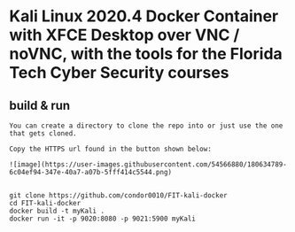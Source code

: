 # Kali Linux 2020.4 Docker Container with XFCE Desktop over VNC / noVNC, with the tools for the Florida Tech Cyber Security courses

## build & run

```
You can create a directory to clone the repo into or just use the one that gets cloned.

Copy the HTTPS url found in the button shown below:

![image](https://user-images.githubusercontent.com/54566880/180634789-6c04ef94-347e-40a7-a07b-5fff414c5544.png)


git clone https://github.com/condor0010/FIT-kali-docker
cd FIT-kali-docker
docker build -t myKali .
docker run -it -p 9020:8080 -p 9021:5900 myKali
```
